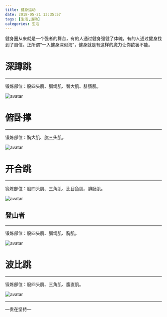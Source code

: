 ```yaml
---
title: 健身运动
date: 2018-05-21 13:35:57
tags: [生活,运动]
categories: 生活
---
```

健身圈从来就是一个强者的舞台，有的人通过健身强健了体魄，有的人通过健身找到了自信。正所谓“一入健身深似海”，健身就是有这样的魔力让你欲罢不能。
<!--more-->
# 深蹲跳
---
锻炼部位：股四头肌、腘绳肌、臀大肌、腓肠肌。

![avatar](/sport/83b600032d40fbb5e1fd.gif)

# 俯卧撑
---
锻炼部位：胸大肌、肱三头肌。

![avatar](/sport/811c00082d3e54338a93.gif)

# 开合跳
---
锻炼部位：股四头肌、三角肌、比目鱼肌、腓肠肌。

![avatar](/sport/811d00082529feed8195.gif)

## 登山者
---
锻炼部位：股四头肌、腘绳肌、胸肌。

![avatar](/sport/83b700032aaa6a82e39e.gif)

# 波比跳
---
锻炼部位：股四头肌、三角肌、腹直肌。

![avatar](/sport/811c00082d3dd48f2488.gif)



---
—贵在坚持—